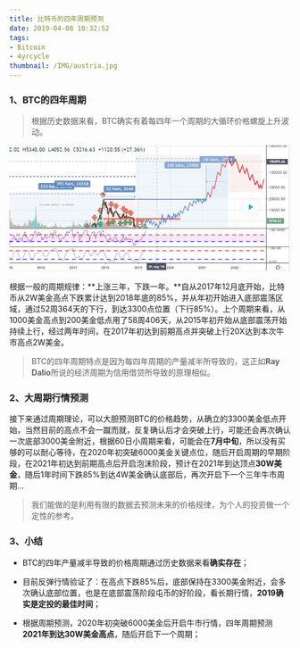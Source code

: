 ```yaml
---
title: 比特币的四年周期预测
date: 2019-04-08 10:32:52
tags: 
- Bitcoin
- 4yrcycle
thumbnail: /IMG/austria.jpg
---
```


### 1、BTC的四年周期

> 根据历史数据来看，BTC确实有着每四年一个周期的大循环价格螺旋上升波动。

![bitcointop](/IMG/bitcointop.jpg)

根据一般的周期规律：**上涨三年，下跌一年。**自从2017年12月底开始，比特币从2W美金高点下跌累计达到2018年底的85%，并从年初开始进入底部震荡区域，通过52周364天的下行，到达3300点位置（下行85%）。上个周期来看，从1000美金高点到200美金低点用了58周406天，从2015年初开始从底部震荡开始持续上行，经过两年时间，在2017年初达到前期高点并突破上行20X达到本次牛市高点2W美金。

> BTC的四年周期特点是因为每四年周期的产量减半所导致的，这正如**Ray Dalio**所说的经济周期为信用借贷所导致的原理相似。

### 2、大周期行情预测

接下来通过周期理论，可以大胆预测BTC的价格趋势，从确立的3300美金低点开始，当然目前的高点不会一蹴而就，反复确认后才会突破上行，可能还会再次确认一次底部3000美金附近，根据60日小周期来看，可能会在**7月中旬**，所以没有买够的可以耐心等待，在2020年初突破6000美金关键点位，随后开启周期的早期阶段，在2021年初达到前期高点后开启泡沫阶段，预计在2021年到达顶点**30W美金**，随后1年时间下跌85%到达4W美金确认底部后，再次开启下一个三年牛市周期...

> 我们能做的是利用有限的数据去预测未来的价格规律，为个人的投资做一个定性的参考。

### 3、小结

- BTC的四年产量减半导致的价格周期通过历史数据来看**确实存在**；

- 目前反弹行情验证了：在高点下跌85%后，底部保持在3300美金附近，会多次确认底部位置，也是在底部震荡阶段屯币的好阶段，看长期行情，**2019确实是定投的最佳时间**；

- 根据周期预测，2020年初突破6000美金后开启牛市行情，四年周期预测**2021年到达30W美金高点**，随后开启下一个周期；

  
